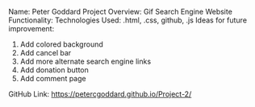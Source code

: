 Name: Peter Goddard
Project Overview: Gif Search Engine
Website Functionality: 
Technologies Used: .html, .css, github, .js
Ideas for future improvement:
1. Add colored background
2. Add cancel bar
3. Add more alternate search engine links
4. Add donation button
5. Add comment page

GitHub Link: https://petercgoddard.github.io/Project-2/
